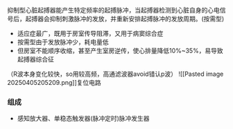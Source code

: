 抑制型心脏起搏器能产生特定频率的起搏脉冲，当起搏器检测到心脏自身的心电信号后，起搏器会抑制刺激脉冲的发放，并重新安排起搏脉冲的发放周期。(按需型)

- 适应症最广，既用于房室传导阻滞，又用于病窦综合症
- 按需型由于发放脉冲少，耗电量低
- 但房室不能顺序收缩，甚至产生室房逆传，使心排量降低10%~35%，易导致起搏器综合征


（R波本身变化较快，so用较高频，高通滤波器avoid错认p波）
![[Pasted image 20250405205209.png]]复位电路

### 组成

- 感知放大器、单稳态触发器(脉冲定时)脉冲发生器
